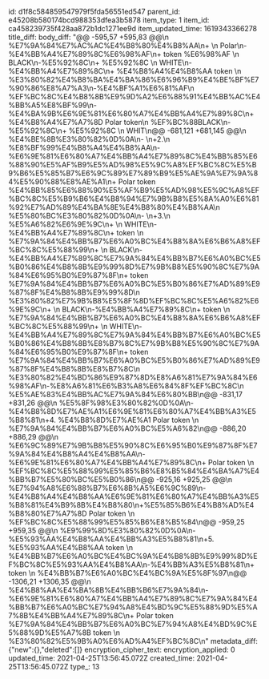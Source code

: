 id: d1f8c584859547979f5fda56551ed547
parent_id: e45208b580174bcd988353dfea3b5878
item_type: 1
item_id: ca458239735f428aa872b1dc1271ee9d
item_updated_time: 1619343366278
title_diff: 
body_diff: "@@ -595,57 +595,83 @@\\n %E7%9A%84%E7%AC%AC%E4%B8%80%E4%B8%AA\\n+ \\n Polar\\n-%E4%BB%A4%E7%89%8C%E6%98%AF\\n+ token %E6%98%AF \\n BLACK\\n-%E5%92%8C\\n+ %E5%92%8C \\n WHITE\\n-%E4%BB%A4%E7%89%8C\\n+ %E4%B8%A4%E4%B8%AA token \\n %E3%80%82%E4%B8%BA%E4%BA%86%E6%96%B9%E4%BE%BF%E7%90%86%E8%A7%A3\\n-%E4%BF%A1%E6%81%AF\\n %EF%BC%8C%E4%B8%8B%E9%9D%A2%E6%88%91%E4%BB%AC%E4%BB%A5%E8%BF%99\\n-%E4%BA%9B%E6%9E%81%E6%80%A7%E4%BB%A4%E7%89%8C\\n+%E4%B8%A4%E7%A7%8D Polar token\\n %EF%BC%88BLACK\\n-%E5%92%8C\\n+ %E5%92%8C \\n WHIT\\n@@ -681,121 +681,145 @@\\n %E4%BE%8B%E3%80%82%0D%0A\\n-  \\n+2.\\n  %E8%BF%99%E4%B8%A4%E4%B8%AA\\n-%E6%9E%81%E6%80%A7%E4%BB%A4%E7%89%8C%E4%BB%85%E6%88%90%E5%AF%B9%E5%AD%98%E5%9C%A8%EF%BC%8C%E5%B9%B6%E5%85%B7%E6%9C%89%E7%89%B9%E5%AE%9A%E7%9A%84%E5%90%88%E8%AE%A1\\n+ Polar token %E4%BB%85%E6%88%90%E5%AF%B9%E5%AD%98%E5%9C%A8%EF%BC%8C%E5%B9%B6%E4%B8%94%E7%9B%B8%E5%8A%A0%E6%81%92%E7%AD%89%E4%BA%8E%E4%B8%80%E4%B8%AA\\n %E5%80%BC%E3%80%82%0D%0A\\n-  \\n+3.\\n  %E5%A6%82%E6%9E%9C\\n+ \\n WHITE\\n-%E4%BB%A4%E7%89%8C\\n+ token \\n %E7%9A%84%E4%BB%B7%E6%A0%BC%E4%B8%8A%E6%B6%A8%EF%BC%8C%E5%88%99\\n+ \\n BLACK\\n-%E4%BB%A4%E7%89%8C%E7%9A%84%E4%BB%B7%E6%A0%BC%E5%B0%86%E4%B8%8B%E9%99%8D%E7%9B%B8%E5%90%8C%E7%9A%84%E6%95%B0%E9%87%8F\\n+ token %E7%9A%84%E4%BB%B7%E6%A0%BC%E5%B0%86%E7%AD%89%E9%87%8F%E4%B8%8B%E9%99%8D\\n %E3%80%82%E7%9B%B8%E5%8F%8D%EF%BC%8C%E5%A6%82%E6%9E%9C\\n+ \\n BLACK\\n-%E4%BB%A4%E7%89%8C\\n+ token \\n %E7%9A%84%E4%BB%B7%E6%A0%BC%E4%B8%8A%E6%B6%A8%EF%BC%8C%E5%88%99\\n+ \\n WHITE\\n-%E4%BB%A4%E7%89%8C%E7%9A%84%E4%BB%B7%E6%A0%BC%E5%B0%86%E4%B8%8B%E8%B7%8C%E7%9B%B8%E5%90%8C%E7%9A%84%E6%95%B0%E9%87%8F\\n+ token %E7%9A%84%E4%BB%B7%E6%A0%BC%E5%B0%86%E7%AD%89%E9%87%8F%E4%B8%8B%E8%B7%8C\\n %E3%80%82%E4%BD%86%E9%87%8D%E8%A6%81%E7%9A%84%E6%98%AF\\n-%E8%A6%81%E6%B3%A8%E6%84%8F%EF%BC%8C\\n %E5%AE%83%E4%BB%AC%E7%9A%84%E6%80%BB\\n@@ -831,17 +831,26 @@\\n %E5%8F%98%E3%80%82%0D%0A\\n-   %E4%B8%8D%E7%AE%A1%E6%9E%81%E6%80%A7%E4%BB%A3%E5%B8%81\\n+4. %E4%B8%8D%E7%AE%A1 Polar token \\n %E7%9A%84%E4%BB%B7%E6%A0%BC%E5%A6%82\\n@@ -886,20 +886,29 @@\\n %E6%9C%89%E7%9B%B8%E5%90%8C%E6%95%B0%E9%87%8F%E7%9A%84%E4%B8%A4%E4%B8%AA\\n-%E6%9E%81%E6%80%A7%E4%BB%A4%E7%89%8C\\n+ Polar token \\n %EF%BC%8C%E5%88%99%E5%85%B6%E8%B5%84%E4%BA%A7%E4%BB%B7%E5%80%BC%E5%B0%86\\n@@ -925,16 +925,25 @@\\n %E7%94%A8%E6%88%B7%E6%8B%A5%E6%9C%89\\n-%E4%B8%A4%E4%B8%AA%E6%9E%81%E6%80%A7%E4%BB%A3%E5%B8%81%E4%B9%8B%E4%B8%80\\n+%E5%85%B6%E4%B8%AD%E4%B8%80%E7%A7%8D Polar token \\n %EF%BC%8C%E5%88%99%E5%85%B6%E8%B5%84\\n@@ -959,25 +959,35 @@\\n %E9%99%8D%E3%80%82%0D%0A\\n-   %E5%93%AA%E4%B8%AA%E4%BB%A3%E5%B8%81\\n+5. %E5%93%AA%E4%B8%AA token \\n %E4%BB%B7%E6%A0%BC%E4%BC%9A%E4%B8%8B%E9%99%8D%EF%BC%8C%E5%93%AA%E4%B8%AA\\n-%E4%BB%A3%E5%B8%81\\n+ token \\n %E4%BB%B7%E6%A0%BC%E4%BC%9A%E5%8F%97\\n@@ -1306,21 +1306,35 @@\\n %E4%B8%AA%E4%BA%8B%E4%BB%B6%E7%9A%84\\n-%E6%9E%81%E6%80%A7%E4%BB%A4%E7%89%8C%E7%9A%84%E4%BB%B7%E6%A0%BC%E7%94%A8%E4%BD%9C%E5%88%9D%E5%A7%8B%E4%BB%A4%E7%89%8C\\n+ Polar token %E7%9A%84%E4%BB%B7%E6%A0%BC%E7%94%A8%E4%BD%9C%E5%88%9D%E5%A7%8B token \\n %E3%80%82%E5%9B%A0%E6%AD%A4%EF%BC%8C\\n"
metadata_diff: {"new":{},"deleted":[]}
encryption_cipher_text: 
encryption_applied: 0
updated_time: 2021-04-25T13:56:45.072Z
created_time: 2021-04-25T13:56:45.072Z
type_: 13